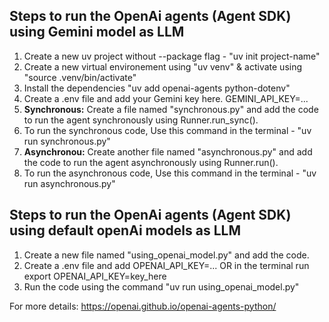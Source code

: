 ## Steps to run the OpenAi agents (Agent SDK) using Gemini model as LLM

1. Create a new uv project without --package flag - "uv init project-name"
2. Create a new virtual environement using "uv venv" & activate using "source .venv/bin/activate"
3. Install the dependencies "uv add openai-agents python-dotenv"
4. Create a .env file and add your Gemini key here. GEMINI_API_KEY=...
5. **Synchronous:** Create a file named "synchronous.py" and add the code  to run the agent synchronously using Runner.run_sync(). 
6. To run the synchronous code, Use this command in the terminal - "uv run synchronous.py"
7. **Asynchronou:** Create another file named "asynchronous.py" and add the code to run the agent asynchronously using Runner.run(). 
8. To run the asynchronous code, Use this command in the terminal - "uv run asynchronous.py" 

## Steps to run the OpenAi agents (Agent SDK) using default openAi models as LLM

1. Create a new file named "using_openai_model.py" and add the code.
2. Create a .env file and add OPENAI_API_KEY=... OR in the terminal run export OPENAI_API_KEY=key_here
3. Run the code using the command "uv run using_openai_model.py"

For more details: https://openai.github.io/openai-agents-python/
